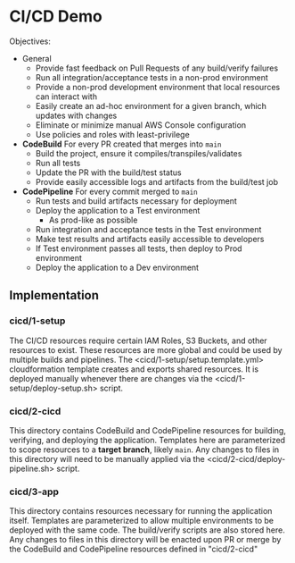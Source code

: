 # CI/CD Demo

Objectives:

* General
  * Provide fast feedback on Pull Requests of any build/verify failures
  * Run all integration/acceptance tests in a non-prod environment
  * Provide a non-prod development environment that local resources can interact with
  * Easily create an ad-hoc environment for a given branch, which updates with changes
  * Eliminate or minimize manual AWS Console configuration
  * Use policies and roles with least-privilege
* **CodeBuild** For every PR created that merges into `main`
  * Build the project, ensure it compiles/transpiles/validates
  * Run all tests
  * Update the PR with the build/test status
  * Provide easily accessible logs and artifacts from the build/test job
* **CodePipeline** For every commit merged to `main`
  * Run tests and build artifacts necessary for deployment
  * Deploy the application to a Test environment
    * As prod-like as possible
  * Run integration and acceptance tests in the Test environment
  * Make test results and artifacts easily accessible to developers
  * If Test environment passes all tests, then deploy to Prod environment
  * Deploy the application to a Dev environment

## Implementation

### cicd/1-setup

The CI/CD resources require certain IAM Roles, S3 Buckets, and other resources to exist. These resources are more global and could be used by multiple builds and pipelines. The <cicd/1-setup/setup.template.yml> cloudformation template creates and exports shared resources. It is deployed manually whenever there are changes via the <cicd/1-setup/deploy-setup.sh> script.

### cicd/2-cicd

This directory contains CodeBuild and CodePipeline resources for building, verifying, and deploying the application. Templates here are parameterized to scope resources to a **target branch**, likely `main`. Any changes to files in this directory will need to be manually applied via the <cicd/2-cicd/deploy-pipeline.sh> script.

### cicd/3-app

This directory contains resources necessary for running the application itself. Templates are parameterized to allow multiple environments to be deployed with the same code. The build/verify scripts are also stored here. Any changes to files in this directory will be enacted upon PR or merge by the CodeBuild and CodePipeline resources defined in "cicd/2-cicd"

